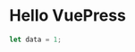 <!--
 * @Author: your name
 * @Date: 2021-01-14 14:51:25
 * @LastEditTime: 2021-01-14 15:05:55
 * @LastEditors: Please set LastEditors
 * @Description: In User Settings Edit
 * @FilePath: \rif-pc-antc:\Users\IT\Desktop\vue\vuepress-starter\docs\README.md
-->
# Hello VuePress

```js
let data = 1;
```